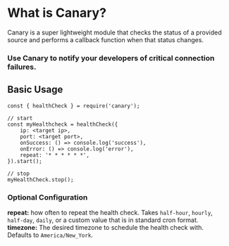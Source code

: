 # What is Canary?
Canary is a super lightweight module that checks the status of a provided
source and performs a callback function when that status changes.

### Use Canary to notify your developers of critical connection failures.

## Basic Usage
```
const { healthCheck } = require('canary');

// start
const myHealthcheck = healthCheck({
    ip: <target ip>,
    port: <target port>,
    onSuccess: () => console.log('success'),
    onError: () => console.log('error'),
    repeat: '* * * * * *',
}).start();

// stop
myHealthCheck.stop();
```

### Optional Configuration
**repeat:** how often to repeat the health check. Takes `half-hour`,
`hourly`, `half-day`, `daily`, or a custom value that is in standard
cron format.
**timezone:** The desired timezone to schedule the health check with.
Defaults to `America/New_York`.
